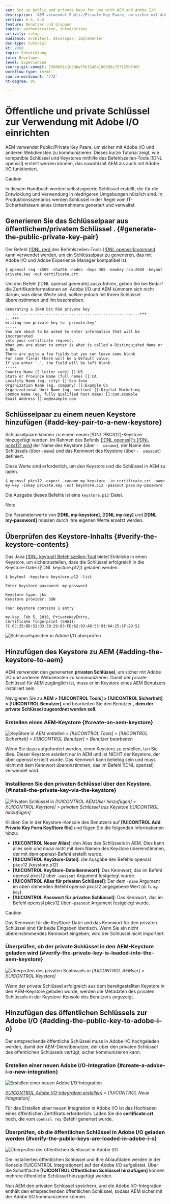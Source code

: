 ```yaml
---
seo: Set up public and private keys for use with AEM and Adobe I/O
description: 'AEM verwendet Public/Private Key Paare, um sicher mit Adobe I/O und anderen Webdiensten zu kommunizieren. Dieses kurze Tutorial zeigt, wie kompatible Schlüssel und Keystores mithilfe des OpenSSL-Befehlszeilen-Tools generiert werden können, das sowohl mit AEM als auch mit Adobe I/O funktioniert. '
version: 6.4, 6.5
feature: Benutzer und Gruppen
topics: authentication, integrations
activity: setup
audience: architect, developer, implementer
doc-type: tutorial
kt: 2450
topic: Entwicklung
role: Developer
level: Experienced
source-git-commit: 7200601c1b59bef5b1546a100589c757f25bf365
workflow-type: tm+mt
source-wordcount: '772'
ht-degree: 0%

---
```



# Öffentliche und private Schlüssel zur Verwendung mit Adobe I/O einrichten

AEM verwendet Public/Private Key Paare, um sicher mit Adobe I/O und anderen Webdiensten zu kommunizieren. Dieses kurze Tutorial zeigt, wie kompatible Schlüssel und Keystores mithilfe des Befehlszeilen-Tools [!DNL openssl] erstellt werden können, das sowohl mit AEM als auch mit Adobe I/O funktioniert.

>[!CAUTION]
>
>In diesem Handbuch werden selbstsignierte Schlüssel erstellt, die für die Entwicklung und Verwendung in niedrigeren Umgebungen nützlich sind. In Produktionsszenarios werden Schlüssel in der Regel vom IT-Sicherheitsteam eines Unternehmens generiert und verwaltet.

## Generieren Sie das Schlüsselpaar aus öffentlichem/privatem Schlüssel . {#generate-the-public-private-key-pair}

Der Befehl [[!DNL req] ](https://www.openssl.org/docs/man1.0.2/man1/openssl.html) des Befehlszeilen-Tools [[!DNL openssl]command](https://www.openssl.org/docs/man1.0.2/man1/req.html) kann verwendet werden, um ein Schlüsselpaar zu generieren, das mit Adobe I/O und Adobe Experience Manager kompatibel ist.

```shell
$ openssl req -x509 -sha256 -nodes -days 365 -newkey rsa:2048 -keyout private.key -out certificate.crt
```

Um den Befehl [!DNL openssl generate] auszuführen, geben Sie bei Bedarf die Zertifikatinformationen an. Adobe I/O und AEM kümmern sich nicht darum, was diese Werte sind, sollten jedoch mit Ihrem Schlüssel übereinstimmen und ihn beschreiben.

```
Generating a 2048 bit RSA private key
...........................................................+++
...+++
writing new private key to 'private.key'
-----
You are about to be asked to enter information that will be incorporated
into your certificate request.
What you are about to enter is what is called a Distinguished Name or a DN.
There are quite a few fields but you can leave some blank
For some fields there will be a default value,
If you enter '.', the field will be left blank.
-----
Country Name (2 letter code) []:US
State or Province Name (full name) []:CA
Locality Name (eg, city) []:San Jose
Organization Name (eg, company) []:Example Co
Organizational Unit Name (eg, section) []:Digital Marketing
Common Name (eg, fully qualified host name) []:com.example
Email Address []:me@example.com
```

## Schlüsselpaar zu einem neuen Keystore hinzufügen {#add-key-pair-to-a-new-keystore}

Schlüsselpaare können zu einem neuen [!DNL PKCS12]-Keystore hinzugefügt werden. Im Rahmen des Befehls [[!DNL openssl]'s [!DNL pcks12] wird](https://www.openssl.org/docs/man1.0.2/man1/pkcs12.html) der Name des Keystore (über `-  caname`), der Name des Schlüssels (über `-name`) und das Kennwort des Keystore (über `-  passout`) definiert.

Diese Werte sind erforderlich, um den Keystore und die Schlüssel in AEM zu laden.

```shell
$ openssl pkcs12 -export -caname my-keystore -in certificate.crt -name my-key -inkey private.key -out keystore.p12 -passout pass:my-password
```

Die Ausgabe dieses Befehls ist eine `keystore.p12`-Datei.

>[!NOTE]
>
>Die Parameterwerte von **[!DNL my-keystore]**, **[!DNL my-key]** und **[!DNL my-password]** müssen durch Ihre eigenen Werte ersetzt werden.

## Überprüfen des Keystore-Inhalts {#verify-the-keystore-contents}

Das Java [[!DNL keytool] Befehlszeilen-Tool](https://docs.oracle.com/middleware/1213/wls/SECMG/keytool-summary-appx.htm#SECMG818) bietet Einblicke in einen Keystore, um sicherzustellen, dass die Schlüssel erfolgreich in die Keystore-Datei ([!DNL keystore.p12]) geladen werden.

```shell
$ keytool -keystore keystore.p12 -list

Enter keystore password: my-password

Keystore type: jks
Keystore provider: SUN

Your keystore contains 1 entry

my-key, Feb 5, 2019, PrivateKeyEntry,
Certificate fingerprint (SHA1): 7C:6C:25:BD:52:D3:3B:29:83:FD:A2:93:A8:53:91:6A:25:1F:2D:52
```

![Schlüsselspeicher in Adobe I/O überprüfen](assets/set-up-public-private-keys-for-use-with-aem-and-adobe-io/adobe-io--public-keys.png)

## Hinzufügen des Keystore zu AEM {#adding-the-keystore-to-aem}

AEM verwendet den generierten **privaten Schlüssel**, um sicher mit Adobe I/O und anderen Webdiensten zu kommunizieren. Damit der private Schlüssel für AEM zugänglich ist, muss er im Keystore eines AEM Benutzers installiert sein.

Navigieren Sie zu **AEM > [!UICONTROL Tools] > [!UICONTROL Sicherheit] > [!UICONTROL Benutzer]** und bearbeiten Sie den Benutzer **, dem der private Schlüssel zugeordnet werden soll.**

### Erstellen eines AEM-Keystore {#create-an-aem-keystore}

![KeyStore in ](assets/set-up-public-private-keys-for-use-with-aem-and-adobe-io/aem--create-keystore.png)
*AEM erstellen >  [!UICONTROL Tools]  >  [!UICONTROL Sicherheit]  >  [!UICONTROL Benutzer]  > Benutzer bearbeiten*

Wenn Sie dazu aufgefordert werden, einen Keystore zu erstellen, tun Sie dies. Dieser Keystore existiert nur in AEM und ist NICHT der Keystore, der über openssl erstellt wurde. Das Kennwort kann beliebig sein und muss nicht mit dem Kennwort übereinstimmen, das im Befehl [!DNL openssl] verwendet wird.

### Installieren Sie den privaten Schlüssel über den Keystore. {#install-the-private-key-via-the-keystore}

![Privaten Schlüssel in ](assets/set-up-public-private-keys-for-use-with-aem-and-adobe-io/aem--add-private-key.png)
*[!UICONTROL AEMUser hinzufügen]  >  [!UICONTROL Keystore]  > privaten Schlüssel aus Keystore  [!UICONTROL hinzufügen]*

Klicken Sie in der Keystore-Konsole des Benutzers auf **[!UICONTROL Add Private Key Form KeyStore file]** und fügen Sie die folgenden Informationen hinzu:

* **[!UICONTROL Neuer Alias]**: den Alias des Schlüssels in AEM. Dies kann alles sein und muss nicht mit dem Namen des Keystore übereinstimmen, der mit dem openssl-Befehl erstellt wurde.
* **[!UICONTROL KeyStore-Datei]**: die Ausgabe des Befehls openssl pkcs12 (keystore.p12)
* **[!UICONTROL KeyStore-Dateikennwort]**: Das Kennwort, das im Befehl openssl pkcs12 über  `-passout` Argument festgelegt wurde.
* **[!UICONTROL Alias für privaten Schlüssel]**: Der dem  `-name` Argument im oben stehenden Befehl openssl pkcs12 angegebene Wert (d. h.  `my-key`).
* **[!UICONTROL Passwort für privaten Schlüssel]**: Das Kennwort, das im Befehl openssl pkcs12 über  `-passout` Argument festgelegt wurde.

>[!CAUTION]
>
>Das Kennwort für die KeyStore-Datei und das Kennwort für den privaten Schlüssel sind für beide Eingaben identisch. Wenn Sie ein nicht übereinstimmendes Kennwort eingeben, wird der Schlüssel nicht importiert.

### Überprüfen, ob der private Schlüssel in den AEM-Keystore geladen wird {#verify-the-private-key-is-loaded-into-the-aem-keystore}

![Überprüfen des privaten Schlüssels in ](assets/set-up-public-private-keys-for-use-with-aem-and-adobe-io/aem--keystore.png)
*[!UICONTROL AEMser]  >  [!UICONTROL Keystore]*

Wenn der private Schlüssel erfolgreich aus dem bereitgestellten Keystore in den AEM-Keystore geladen wurde, werden die Metadaten des privaten Schlüssels in der Keystore-Konsole des Benutzers angezeigt.

## Hinzufügen des öffentlichen Schlüssels zur Adobe I/O {#adding-the-public-key-to-adobe-i-o}

Der entsprechende öffentliche Schlüssel muss in Adobe I/O hochgeladen werden, damit der AEM-Dienstbenutzer, der über den privaten Schlüssel des öffentlichen Schlüssels verfügt, sicher kommunizieren kann.

### Erstellen einer neuen Adobe I/O-Integration {#create-a-adobe-i-o-new-integration}

![Erstellen einer neuen Adobe I/O-Integration](assets/set-up-public-private-keys-for-use-with-aem-and-adobe-io/adobe-io--create-new-integration.png)

*[[!UICONTROL Adobe I/O-Integration erstellen]](https://console.adobe.io/)  >  [!UICONTROL Neue Integration]*

Für das Erstellen einer neuen Integration in Adobe I/O ist das Hochladen eines öffentlichen Zertifikats erforderlich. Laden Sie die **certificate.crt** hoch, die vom `openssl req`-Befehl generiert wurde.

### Überprüfen, ob die öffentlichen Schlüssel in Adobe I/O geladen werden {#verify-the-public-keys-are-loaded-in-adobe-i-o}

![Überprüfen der öffentlichen Schlüssel in Adobe I/O](assets/set-up-public-private-keys-for-use-with-aem-and-adobe-io/adobe-io--public-keys.png)

Die installierten öffentlichen Schlüssel und ihre Ablaufdaten werden in der Konsole [!UICONTROL Integrationen] auf der Adobe I/O aufgelistet. Über die Schaltfläche **[!UICONTROL Öffentlichen Schlüssel hinzufügen]** können mehrere öffentliche Schlüssel hinzugefügt werden.

Nun AEM den privaten Schlüssel speichern, und die Adobe I/O-Integration enthält den entsprechenden öffentlichen Schlüssel, sodass AEM sicher mit der Adobe I/O kommunizieren können.

